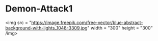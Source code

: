 # Demon-Attack1
<img src = "https://image.freepik.com/free-vector/blue-abstract-background-with-lights_1048-3309.jpg" width = "300" height = "300" /img>
